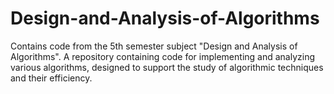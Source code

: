 # Design-and-Analysis-of-Algorithms
Contains code from the 5th semester subject "Design and Analysis of Algorithms". A repository containing code for implementing and analyzing various algorithms, designed to support the study of algorithmic techniques and their efficiency.
